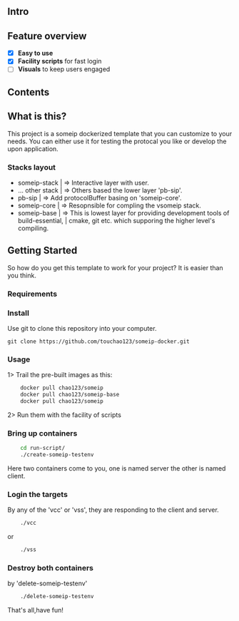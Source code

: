## Intro

## Feature overview
*   [x] **Easy to use** 
*   [x] **Facility scripts** for fast login
*   [ ] **Visuals** to keep users engaged

## Contents

## What is this?

This project is a someip dockerized template that you can customize to your needs.
You can either use it for testing the protocal you like or develop the upon application. 

### Stacks layout

*   someip-stack        | => Interactive layer with user.
*   ... other stack     | => Others based the lower layer 'pb-sip'.
*   pb-sip              | => Add protocolBuffer basing on 'someip-core'.
*   someip-core         | => Resopnsible for compling the vsomeip stack.
*   someip-base         | => This is lowest layer for providing development tools of build-essential, 
                        |    cmake, git etc. which supporing the higher level's compiling.

## Getting Started

So how do you get this template to work for your project? It is easier than you think.

### Requirements

### Install

Use git to clone this repository into your computer.

```
git clone https://github.com/touchao123/someip-docker.git
```

### Usage

1> Trail the pre-built images as this:

```bash
    docker pull chao123/someip
    docker pull chao123/someip-base
    docker pull chao123/someip
```
2> Run them with the facility of scripts

### Bring up containers
```bash
    cd run-script/
    ./create-someip-testenv
```
Here two containers come to you, one is named server the other is named client.
### Login the targets 
By any of the 'vcc' or 'vss', they are responding to the client and server.

```bash
    ./vcc
```
or
```bash
    ./vss
```
### Destroy both containers 
by 'delete-someip-testenv'

```bash
    ./delete-someip-testenv
```
That's all,have fun!

